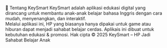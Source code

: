 🎯 Tentang KeySmart
KeySmart adalah aplikasi edukasi digital yang dirancang untuk membantu anak-anak belajar bahasa Inggris dengan cara mudah, menyenangkan, dan interaktif.  
Melalui aplikasi ini, HP yang biasanya hanya dipakai untuk game atau hiburan dapat menjadi sahabat belajar cerdas.
Aplikais  ini dibuat untuk kebutuhan edukasi & promosi.
Hak cipta © 2025 KeySmart – HP Jadi Sahabat Belajar Anak
